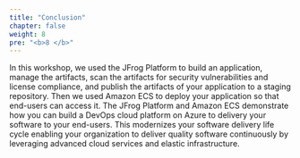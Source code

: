 ```yaml
---
title: "Conclusion"
chapter: false
weight: 8
pre: "<b>8 </b>"
---
```


In this workshop, we used the JFrog Platform to build an application, manage the artifacts, scan the artifacts for security vulnerabilities and license compliance, and publish the artifacts of your application to a staging repository. Then we used Amazon ECS to deploy your application so that end-users can access it. 
The JFrog Platform and Amazon ECS demonstrate how you can build a DevOps cloud platform on Azure to delivery your software to your end-users. This modernizes your software delivery life cycle enabling your organization to deliver quality software continuously by leveraging advanced cloud services and elastic infrastructure.

